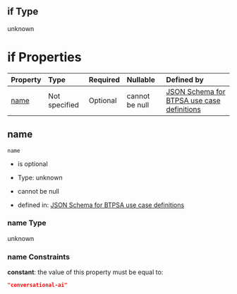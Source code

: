 ## if Type

unknown

# if Properties

| Property      | Type          | Required | Nullable       | Defined by                                                                                                                                                                                                        |
| :------------ | :------------ | :------- | :------------- | :---------------------------------------------------------------------------------------------------------------------------------------------------------------------------------------------------------------- |
| [name](#name) | Not specified | Optional | cannot be null | [JSON Schema for BTPSA use case definitions](btpsa-usecase-properties-services-items-allof-1-then-allof-26-if-properties-name.md "undefined#/properties/services/items/allOf/1/then/allOf/26/if/properties/name") |

## name



`name`

*   is optional

*   Type: unknown

*   cannot be null

*   defined in: [JSON Schema for BTPSA use case definitions](btpsa-usecase-properties-services-items-allof-1-then-allof-26-if-properties-name.md "undefined#/properties/services/items/allOf/1/then/allOf/26/if/properties/name")

### name Type

unknown

### name Constraints

**constant**: the value of this property must be equal to:

```json
"conversational-ai"
```

